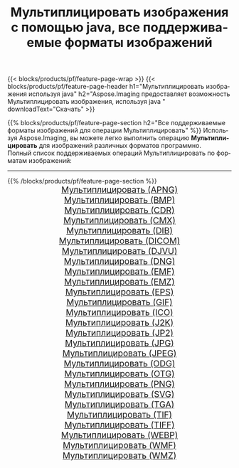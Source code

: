 ﻿---
title: Мультиплицировать изображения с помощью java, все поддерживаемые форматы изображений 
weight: 3920
url: /ru/java/cartoonify 
lang: ru
langdirlevel: 2
locales: zh-hans,ja,it,ru,de,es,fr,nl,id,lt,pl,pt,vi,tr,ko,zh-hant,ar,hi,th,sv,cs,uk,he
description: Используя Aspose.Imaging, вы можете легко Мультиплицировать изображения используя java
---

{{< blocks/products/pf/feature-page-wrap >}}
{{< blocks/products/pf/feature-page-header h1="Мультиплицировать изображения используя java" h2="Aspose.Imaging предоставляет возможность Мультиплицировать изображения, используя java " downloadText="Скачать" >}}


{{% blocks/products/pf/feature-page-section  h2="Все поддерживаемые форматы изображений для операции Мультиплицировать" %}}
Используя Aspose.Imaging, вы можете легко выполнить операцию **Мультиплицировать** для изображений различных форматов программно.
<br/>
Полный список поддерживаемых операций Мультиплицировать по форматам изображений:
<hr/>
{{% /blocks/products/pf/feature-page-section %}}
<div class="container-fluid productfamilypage bg-gray">
    <div class="convertypes bg-gray agp-content section">
        <div class="container">
		<div class="row other-converters" style="gap: 10px;font-size: 19px;text-align:center;">
		    <div class='col-md-2 other-converter remove-lp remove-rp'><a href="/imaging/ru/java/cartoonify/apng" style="padding:15px;">Мультиплицировать (APNG)</a></div><div class='col-md-2 other-converter remove-lp remove-rp'><a href="/imaging/ru/java/cartoonify/bmp" style="padding:15px;">Мультиплицировать (BMP)</a></div><div class='col-md-2 other-converter remove-lp remove-rp'><a href="/imaging/ru/java/cartoonify/cdr" style="padding:15px;">Мультиплицировать (CDR)</a></div><div class='col-md-2 other-converter remove-lp remove-rp'><a href="/imaging/ru/java/cartoonify/cmx" style="padding:15px;">Мультиплицировать (CMX)</a></div><div class='col-md-2 other-converter remove-lp remove-rp'><a href="/imaging/ru/java/cartoonify/dib" style="padding:15px;">Мультиплицировать (DIB)</a></div><div class='col-md-2 other-converter remove-lp remove-rp'><a href="/imaging/ru/java/cartoonify/dicom" style="padding:15px;">Мультиплицировать (DICOM)</a></div><div class='col-md-2 other-converter remove-lp remove-rp'><a href="/imaging/ru/java/cartoonify/djvu" style="padding:15px;">Мультиплицировать (DJVU)</a></div><div class='col-md-2 other-converter remove-lp remove-rp'><a href="/imaging/ru/java/cartoonify/dng" style="padding:15px;">Мультиплицировать (DNG)</a></div><div class='col-md-2 other-converter remove-lp remove-rp'><a href="/imaging/ru/java/cartoonify/emf" style="padding:15px;">Мультиплицировать (EMF)</a></div><div class='col-md-2 other-converter remove-lp remove-rp'><a href="/imaging/ru/java/cartoonify/emz" style="padding:15px;">Мультиплицировать (EMZ)</a></div><div class='col-md-2 other-converter remove-lp remove-rp'><a href="/imaging/ru/java/cartoonify/eps" style="padding:15px;">Мультиплицировать (EPS)</a></div><div class='col-md-2 other-converter remove-lp remove-rp'><a href="/imaging/ru/java/cartoonify/gif" style="padding:15px;">Мультиплицировать (GIF)</a></div><div class='col-md-2 other-converter remove-lp remove-rp'><a href="/imaging/ru/java/cartoonify/ico" style="padding:15px;">Мультиплицировать (ICO)</a></div><div class='col-md-2 other-converter remove-lp remove-rp'><a href="/imaging/ru/java/cartoonify/j2k" style="padding:15px;">Мультиплицировать (J2K)</a></div><div class='col-md-2 other-converter remove-lp remove-rp'><a href="/imaging/ru/java/cartoonify/jp2" style="padding:15px;">Мультиплицировать (JP2)</a></div><div class='col-md-2 other-converter remove-lp remove-rp'><a href="/imaging/ru/java/cartoonify/jpg" style="padding:15px;">Мультиплицировать (JPG)</a></div><div class='col-md-2 other-converter remove-lp remove-rp'><a href="/imaging/ru/java/cartoonify/jpeg" style="padding:15px;">Мультиплицировать (JPEG)</a></div><div class='col-md-2 other-converter remove-lp remove-rp'><a href="/imaging/ru/java/cartoonify/odg" style="padding:15px;">Мультиплицировать (ODG)</a></div><div class='col-md-2 other-converter remove-lp remove-rp'><a href="/imaging/ru/java/cartoonify/otg" style="padding:15px;">Мультиплицировать (OTG)</a></div><div class='col-md-2 other-converter remove-lp remove-rp'><a href="/imaging/ru/java/cartoonify/png" style="padding:15px;">Мультиплицировать (PNG)</a></div><div class='col-md-2 other-converter remove-lp remove-rp'><a href="/imaging/ru/java/cartoonify/svg" style="padding:15px;">Мультиплицировать (SVG)</a></div><div class='col-md-2 other-converter remove-lp remove-rp'><a href="/imaging/ru/java/cartoonify/tga" style="padding:15px;">Мультиплицировать (TGA)</a></div><div class='col-md-2 other-converter remove-lp remove-rp'><a href="/imaging/ru/java/cartoonify/tif" style="padding:15px;">Мультиплицировать (TIF)</a></div><div class='col-md-2 other-converter remove-lp remove-rp'><a href="/imaging/ru/java/cartoonify/tiff" style="padding:15px;">Мультиплицировать (TIFF)</a></div><div class='col-md-2 other-converter remove-lp remove-rp'><a href="/imaging/ru/java/cartoonify/webp" style="padding:15px;">Мультиплицировать (WEBP)</a></div><div class='col-md-2 other-converter remove-lp remove-rp'><a href="/imaging/ru/java/cartoonify/wmf" style="padding:15px;">Мультиплицировать (WMF)</a></div><div class='col-md-2 other-converter remove-lp remove-rp'><a href="/imaging/ru/java/cartoonify/wmz" style="padding:15px;">Мультиплицировать (WMZ)</a></div>
                </div>
        </div>
    </div>
</div>
<br/>
